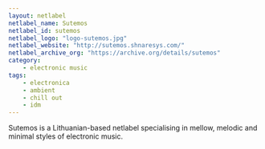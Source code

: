 ```yaml
---
layout: netlabel
netlabel_name: Sutemos
netlabel_id: sutemos
netlabel_logo: "logo-sutemos.jpg"
netlabel_website: "http://sutemos.shnaresys.com/"
netlabel_archive_org: "https://archive.org/details/sutemos"
category:
    - electronic music
tags:
    - electronica
    - ambient
    - chill out
    - idm
---
```

Sutemos is a Lithuanian-based netlabel specialising in mellow, melodic and minimal styles of electronic music.